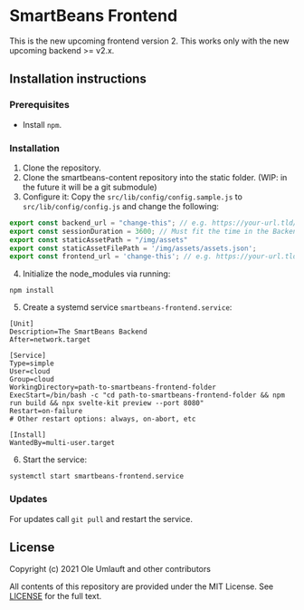 # SmartBeans Frontend
This is the new upcoming frontend version 2. This works only with the new upcoming backend >= v2.x.

## Installation instructions
### Prerequisites
- Install `npm`.

### Installation
1. Clone the repository.
2. Clone the smartbeans-content repository into the static folder. (WIP: in the future it will be a git submodule)
3. Configure it:
  Copy the `src/lib/config/config.sample.js` to `src/lib/config/config.js` and change the following:

  ```js
  export const backend_url = "change-this"; // e.g. https://your-url.tld/api
  export const sessionDuration = 3600; // Must fit the time in the Backend configurations (session_duration)
  export const staticAssetPath = "/img/assets" 
  export const staticAssetFilePath = '/img/assets/assets.json';
  export const frontend_url = 'change-this'; // e.g. https://your-url.tld/
  ```
4. Initialize the node_modules via running:
  ```
  npm install
  ```
5. Create a systemd service `smartbeans-frontend.service`:
  ```
  [Unit]
  Description=The SmartBeans Backend
  After=network.target

  [Service]
  Type=simple
  User=cloud
  Group=cloud
  WorkingDirectory=path-to-smartbeans-frontend-folder
  ExecStart=/bin/bash -c "cd path-to-smartbeans-frontend-folder && npm run build && npx svelte-kit preview --port 8080"
  Restart=on-failure
  # Other restart options: always, on-abort, etc

  [Install]
  WantedBy=multi-user.target
  ```
6. Start the service:
  ```
  systemctl start smartbeans-frontend.service
  ```
### Updates
For updates call `git pull` and restart the service.

## License
Copyright (c) 2021 Ole Umlauft and other contributors

All contents of this repository are provided under the MIT License. See [LICENSE](https://github.com/SmartBeansGoe/smartbeans-frontend/blob/main/LICENSE) for the full text.


